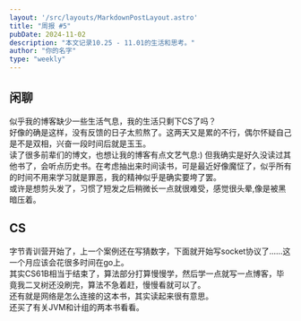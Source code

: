 ```yaml
---
layout: '/src/layouts/MarkdownPostLayout.astro'  
title: "周报 #5"  
pubDate: 2024-11-02  
description: "本文记录10.25 - 11.01的生活和思考。"  
author: "你的名字"  
type: "weekly"  
---
```

## 闲聊  
似乎我的博客缺少一些生活气息，我的生活只剩下CS了吗？  
好像的确是这样，没有反馈的日子太煎熬了。这两天又是累的不行，偶尔怀疑自己是不是双相，兴奋一段时间后就是玉玉。  
读了很多前辈们的博文，也想让我的博客有点文艺气息:) 但我确实是好久没读过其他书了，会听点历史书。在考虑抽出来时间读书，可是最近好像魔怔了，似乎所有的时间不用来学习就是罪恶，我的精神似乎是确实要垮了罢。  
或许是想剪头发了，习惯了短发之后稍微长一点就很难受，感觉很头晕,像是被黑暗压着。  

## CS  
字节青训营开始了，上一个案例还在写猜数字，下面就开始写socket协议了......这一个月应该会花很多时间在go上。  
其实CS61B相当于结束了，算法部分打算慢慢学，然后学一点就写一点博客，毕竟我二叉树还没刷完，算法不急着赶，慢慢看就可以了。  
还有就是网络是怎么连接的这本书，其实读起来很有意思。  
还买了有关JVM和计组的两本书看看。  
